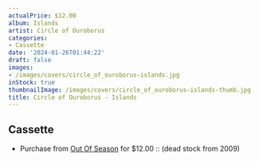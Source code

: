 ```yaml
---
actualPrice: $12.00
album: Islands
artist: Circle of Ouroborus
categories:
- Cassette
date: '2024-01-26T01:44:22'
draft: false
images:
- /images/covers/circle_of_ouroborus-islands.jpg
inStock: true
thumbnailImage: /images/covers/circle_of_ouroborus-islands-thumb.jpg
title: Circle of Ouroborus - Islands
---
```


## Cassette
* Purchase from [Out Of Season](https://www.outofseasonlabel.com/products/circle-of-ouroborus-islands-cassette-tape) for $12.00 :: (dead stock from 2009)
